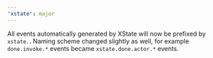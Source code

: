 ```yaml
---
'xstate': major
---
```


All events automatically generated by XState will now be prefixed by `xstate.`. Naming scheme changed slightly as well, for example `done.invoke.*` events became `xstate.done.actor.*` events.

